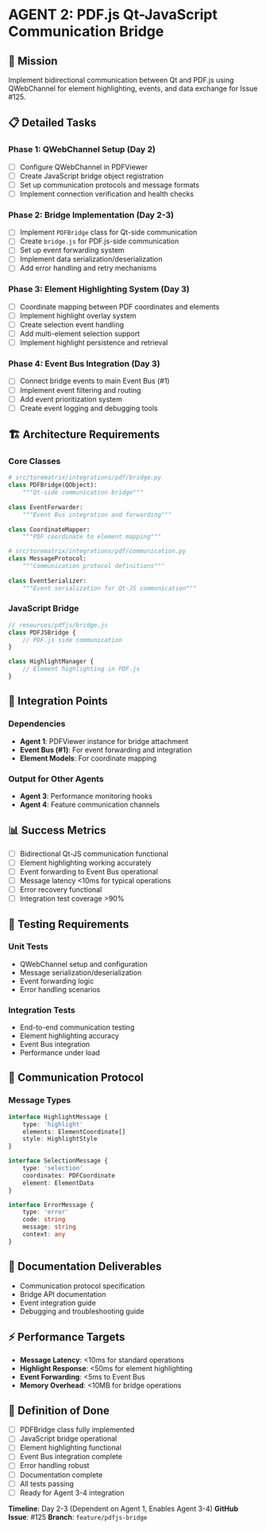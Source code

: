 # AGENT 2: PDF.js Qt-JavaScript Communication Bridge

## 🎯 Mission
Implement bidirectional communication between Qt and PDF.js using QWebChannel for element highlighting, events, and data exchange for Issue #125.

## 📋 Detailed Tasks

### Phase 1: QWebChannel Setup (Day 2)
- [ ] Configure QWebChannel in PDFViewer
- [ ] Create JavaScript bridge object registration
- [ ] Set up communication protocols and message formats
- [ ] Implement connection verification and health checks

### Phase 2: Bridge Implementation (Day 2-3)
- [ ] Implement `PDFBridge` class for Qt-side communication
- [ ] Create `bridge.js` for PDF.js-side communication
- [ ] Set up event forwarding system
- [ ] Implement data serialization/deserialization
- [ ] Add error handling and retry mechanisms

### Phase 3: Element Highlighting System (Day 3)
- [ ] Coordinate mapping between PDF coordinates and elements
- [ ] Implement highlight overlay system
- [ ] Create selection event handling
- [ ] Add multi-element selection support
- [ ] Implement highlight persistence and retrieval

### Phase 4: Event Bus Integration (Day 3)
- [ ] Connect bridge events to main Event Bus (#1)
- [ ] Implement event filtering and routing
- [ ] Add event prioritization system
- [ ] Create event logging and debugging tools

## 🏗️ Architecture Requirements

### Core Classes
```python
# src/torematrix/integrations/pdf/bridge.py
class PDFBridge(QObject):
    """Qt-side communication bridge"""
    
class EventForwarder:
    """Event Bus integration and forwarding"""
    
class CoordinateMapper:
    """PDF coordinate to element mapping"""

# src/torematrix/integrations/pdf/communication.py
class MessageProtocol:
    """Communication protocol definitions"""
    
class EventSerializer:
    """Event serialization for Qt-JS communication"""
```

### JavaScript Bridge
```javascript
// resources/pdfjs/bridge.js
class PDFJSBridge {
    // PDF.js side communication
}

class HighlightManager {
    // Element highlighting in PDF.js
}
```

## 🔗 Integration Points

### Dependencies
- **Agent 1**: PDFViewer instance for bridge attachment
- **Event Bus (#1)**: For event forwarding and integration
- **Element Models**: For coordinate mapping

### Output for Other Agents
- **Agent 3**: Performance monitoring hooks
- **Agent 4**: Feature communication channels

## 📊 Success Metrics
- [ ] Bidirectional Qt-JS communication functional
- [ ] Element highlighting working accurately
- [ ] Event forwarding to Event Bus operational
- [ ] Message latency <10ms for typical operations
- [ ] Error recovery functional
- [ ] Integration test coverage >90%

## 🧪 Testing Requirements

### Unit Tests
- QWebChannel setup and configuration
- Message serialization/deserialization
- Event forwarding logic
- Error handling scenarios

### Integration Tests
- End-to-end communication testing
- Element highlighting accuracy
- Event Bus integration
- Performance under load

## 🔄 Communication Protocol

### Message Types
```typescript
interface HighlightMessage {
    type: 'highlight'
    elements: ElementCoordinate[]
    style: HighlightStyle
}

interface SelectionMessage {
    type: 'selection'
    coordinates: PDFCoordinate
    element: ElementData
}

interface ErrorMessage {
    type: 'error'
    code: string
    message: string
    context: any
}
```

## 📝 Documentation Deliverables
- Communication protocol specification
- Bridge API documentation
- Event integration guide
- Debugging and troubleshooting guide

## ⚡ Performance Targets
- **Message Latency**: <10ms for standard operations
- **Highlight Response**: <50ms for element highlighting
- **Event Forwarding**: <5ms to Event Bus
- **Memory Overhead**: <10MB for bridge operations

## 🎯 Definition of Done
- [ ] PDFBridge class fully implemented
- [ ] JavaScript bridge operational
- [ ] Element highlighting functional
- [ ] Event Bus integration complete
- [ ] Error handling robust
- [ ] Documentation complete
- [ ] All tests passing
- [ ] Ready for Agent 3-4 integration

**Timeline**: Day 2-3 (Dependent on Agent 1, Enables Agent 3-4)
**GitHub Issue**: #125
**Branch**: `feature/pdfjs-bridge`
